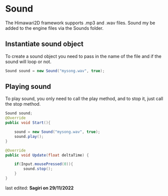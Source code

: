 # Sound

The Himawari2D framework supports .mp3 and .wav files.
Sound my be added to the engine files via the Sounds folder.

## Instantiate sound object

To create a sound object you need to pass in the name of the file and if the sound will loop or not.
```java
Sound sound = new Sound("mysong.wav", true);
```

## Playing sound

To play sound, you only need to call the play method, and to stop it, just call the stop method.
```java
Sound sound;
@Override
public void Start(){

	sound = new Sound("mysong.wav", true);
	sound.play();
}

@Override
public void Update(float deltaTime) {

	if(Input.mousePressed(0)){
		sound.stop();
	}
}
```

last edited: **Sagiri on 29/11/2022**